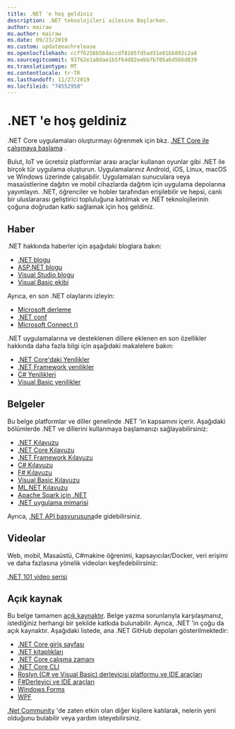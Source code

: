 ```yaml
---
title: .NET 'e hoş geldiniz
description: .NET teknolojileri ailesine Başlarken.
author: mairaw
ms.author: mairaw
ms.date: 09/23/2019
ms.custom: updateeachrelease
ms.openlocfilehash: ccff6256b56daccdf8105fd5ad31e81bb892c2a8
ms.sourcegitcommit: 93762e1a0dae1b5f64d82eebb7b705a6d566d839
ms.translationtype: MT
ms.contentlocale: tr-TR
ms.lasthandoff: 11/27/2019
ms.locfileid: "74552958"
---
```

# <a name="welcome-to-net"></a>.NET 'e hoş geldiniz

.NET Core uygulamaları oluşturmayı öğrenmek için bkz. [.NET Core ile çalışmaya başlama](core/get-started.md) .

Bulut, IoT ve ücretsiz platformlar arası araçlar kullanan oyunlar gibi .NET ile birçok tür uygulama oluşturun. Uygulamalarınız Android, iOS, Linux, macOS ve Windows üzerinde çalışabilir. Uygulamaları sunuculara veya masaüstlerine dağıtın ve mobil cihazlarda dağıtım için uygulama depolarına yayımlayın. .NET, öğrenciler ve hobler tarafından erişilebilir ve hepsi, canlı bir uluslararası geliştirici topluluğuna katılmak ve .NET teknolojilerinin çoğuna doğrudan katkı sağlamak için hoş geldiniz.

## <a name="news"></a>Haber

.NET hakkında haberler için aşağıdaki bloglara bakın:

- [.NET blogu](https://devblogs.microsoft.com/dotnet/)
- [ASP.NET blogu](https://devblogs.microsoft.com/aspnet/)
- [Visual Studio blogu](https://devblogs.microsoft.com/visualstudio/)
- [Visual Basic ekibi](https://devblogs.microsoft.com/vbteam/)

Ayrıca, en son .NET olaylarını izleyin:

- [Microsoft derleme](https://www.microsoft.com/build)
- [.NET conf](https://www.dotnetconf.net/)
- [Microsoft Connect ()](https://www.microsoft.com/connectevent)

.NET uygulamalarına ve desteklenen dillere eklenen en son özellikler hakkında daha fazla bilgi için aşağıdaki makalelere bakın:

- [​.NET Core'daki Yenilikler](core/whats-new/index.md)
- [.NET Framework yenilikler](framework/whats-new/index.md)
- [C# Yenilikleri](csharp/whats-new/index.md)
- [Visual Basic yenilikler](visual-basic/getting-started/whats-new.md)

## <a name="documentation"></a>Belgeler

Bu belge platformlar ve diller genelinde .NET 'in kapsamını içerir. Aşağıdaki bölümlerde .NET ve dillerini kullanmaya başlamanızı sağlayabilirsiniz:

- [.NET Kılavuzu](standard/index.md)
- [.NET Core Kılavuzu](core/index.md)
- [.NET Framework Kılavuzu](framework/index.md)
- [C# Kılavuzu](csharp/index.yml)
- [F# Kılavuzu](fsharp/index.yml)
- [Visual Basic Kılavuzu](visual-basic/index.md)
- [ML.NET Kılavuzu](machine-learning/index.yml)
- [Apache Spark için .NET](spark/index.yml)
- [.NET uygulama mimarisi](architecture/index.yml)

Ayrıca, [.NET API başvurusuna](/dotnet/api)de gidebilirsiniz.

## <a name="videos"></a>Videolar

Web, mobil, Masaüstü, C#makine öğrenimi, kapsayıcılar/Docker, veri erişimi ve daha fazlasına yönelik videoları keşfedebilirsiniz:

[.NET 101 video serisi](https://dotnet.microsoft.com/learn/videos)

## <a name="open-source"></a>Açık kaynak

Bu belge tamamen [açık kaynaktır](https://github.com/dotnet/docs). Belge yazma sorunlarıyla karşılaşmanız, istediğiniz herhangi bir şekilde katkıda bulunabilir. Ayrıca, .NET 'in çoğu da açık kaynaktır. Aşağıdaki listede, ana .NET GitHub depoları gösterilmektedir:

- [.NET Core giriş sayfası](https://github.com/dotnet/core)
- [.NET kitaplıkları](https://github.com/dotnet/corefx)
- [.NET Core çalışma zamanı](https://github.com/dotnet/coreclr)
- [.NET Core CLI](https://github.com/dotnet/cli)
- [Roslyn (C# ve Visual Basic) derleyicisi platformu ve IDE araçları](https://github.com/dotnet/roslyn)
- [F#Derleyici ve IDE araçları](https://github.com/microsoft/visualfsharp)
- [Windows Forms](https://github.com/dotnet/winforms)
- [WPF](https://github.com/dotnet/wpf)

[.Net Community](https://dotnet.microsoft.com/platform/community) 'de zaten etkin olan diğer kişilere katılarak, nelerin yeni olduğunu bulabilir veya yardım isteyebilirsiniz.
